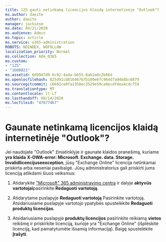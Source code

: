 ```yaml
---
title: 125 gauti netinkamą licencijos klaidą internetinėje "Outlook"?
ms.author: daeite
author: daeite
manager: jackiesm
ms.date: 04/21/2020
ms.audience: Admin
ms.topic: article
ms.service: o365-administration
ROBOTS: NOINDEX, NOFOLLOW
localization_priority: Normal
ms.collection: Adm_O365
ms.custom:
- "125"
- "1600021"
ms.assetid: 6d9947d9-6c92-4ada-b655-8ab2a0c2b66d
ms.openlocfilehash: 825d91cd81646767b100e6fc964d7a94b8bc6879
ms.sourcegitcommit: c6692ce0fa1358ec3529e59ca0ecdfdea4cdc759
ms.translationtype: MT
ms.contentlocale: lt-LT
ms.lasthandoff: 09/14/2020
ms.locfileid: "47677467"
---
```

# <a name="getting-an-invalid-license-error-in-outlook-on-the-web"></a>Gaunate netinkamą licencijos klaidą internetinėje "Outlook"?

Jei naudojate "Outlook" žiniatinklyje ir gaunate klaidos pranešimą, kuriame **yra klaida** **X-OWA-error: Microsoft. Exchange. data. Storage. Invalidlicencijuseexception**, jūsų "Exchange Online" licencija netinkamai priskirta arba neseniai pasibaigė. Jūsų administratorius gali priskirti jums licenciją atlikdami šiuos veiksmus:
  
1. Atidarykite ["Microsoft" 365 administravimo centrą](https://portal.office.com/adminportal/home#/homepage) ir dalyje **aktyvūs vartotojai**pasirinkite **Redaguoti vartotoją**.

2. Atidarytame puslapyje **Redaguoti vartotoją** Pasirinkite vartotoją. Atsidariusiame puslapyje vartotojo ypatybės spustelėkite **Redaguoti** **produktų licencijas**.

3. Atsidariusiame puslapyje **produktų licencijos** pasirinkite reikiamą **vietos** reikšmę ir priskirkite licenciją, kurioje yra "Exchange Online" (išplėskite licenciją, kad pamatytumėte išsamią informaciją). Baigę spustelėkite **Įrašyti**.
